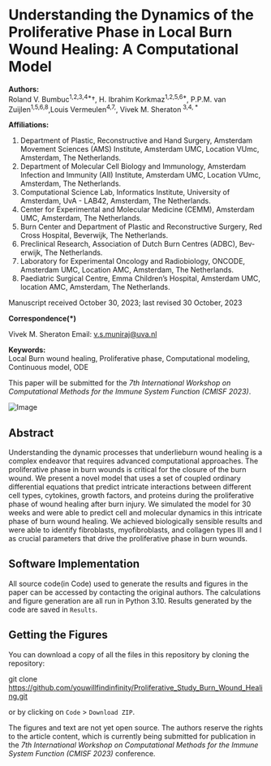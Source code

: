 # Understanding the Dynamics of the Proliferative Phase in Local Burn Wound Healing: A Computational Model

**Authors:**  
Roland V. Bumbuc<sup>1,2,3,4*</sup>†, H. Ibrahim Korkmaz<sup>1,2,5,6*</sup>, P.P.M. van Zuijlen<sup>1,5,6,8</sup>,Louis Vermeulen<sup>4,7,</sup>, Vivek M. Sheraton<sup> 3,4, *</sup>

**Affiliations:**
1. Department of Plastic, Reconstructive and Hand Surgery, Amsterdam Movement Sciences (AMS) Institute, Amsterdam UMC, Location VUmc,
Amsterdam, The Netherlands.
2. Department of Molecular Cell Biology and Immunology, Amsterdam Infection and Immunity (AII) Institute, Amsterdam UMC, Location VUmc,
Amsterdam, The Netherlands.
3. Computational Science Lab, Informatics Institute, University of Amsterdam, UvA - LAB42, Amsterdam, The Netherlands.
4. Center for Experimental and Molecular Medicine (CEMM), Amsterdam UMC, Amsterdam, The Netherlands.
5. Burn Center and Department of Plastic and Reconstructive Surgery, Red Cross Hospital, Beverwijk, The Netherlands.
6. Preclinical Research, Association of Dutch Burn Centres (ADBC), Bev- erwijk, The Netherlands.
7. Laboratory for Experimental Oncology and Radiobiology, ONCODE, Amsterdam UMC, Location AMC, Amsterdam, The Netherlands.
8. Paediatric Surgical Centre, Emma Children’s Hospital, Amsterdam UMC, location AMC, Amsterdam, The Netherlands.
   
Manuscript received October 30, 2023; last revised 30 October, 2023

**Correspondence(*)**

Vivek M. Sheraton
Email: v.s.muniraj@uva.nl

**Keywords:**  
Local Burn wound healing, Proliferative phase, Computational modeling, Continuous model, ODE

This paper will be submitted for the *7th International Workshop on Computational Methods for the Immune System Function (CMISF 2023)*.

![Image](https://github.com/youwillfindinfinity/Proliferative_Study_Burn_Wound_Healing/blob/9790ede2f59f45354aab9e4ffa1fc80fccf243a8/Results/output_figure_C_c2.png)

## Abstract

Understanding the dynamic processes that underlieburn wound healing is a complex endeavor that requires advanced computational approaches. The proliferative phase in burn wounds is critical for the closure of the burn wound. We present a novel model that uses a set of coupled ordinary differential equations that predict intricate interactions between different cell types, cytokines, growth factors, and proteins during the proliferative phase of wound healing after burn injury. We simulated the model for 30 weeks and were able to predict cell and molecular dynamics in this intricate phase of burn wound healing. We achieved biologically sensible results and were able to identify fibroblasts, myofibroblasts, and collagen types III and I as crucial parameters that drive the proliferative phase in burn wounds.

## Software Implementation

All source code(in Code) used to generate the results and figures in the paper can be accessed by contacting the original authors. The calculations and figure generation are all run in Python 3.10. Results generated by the code are saved in `Results`.


## Getting the Figures 

You can download a copy of all the files in this repository by cloning the repository:

git clone https://github.com/youwillfindinfinity/Proliferative_Study_Burn_Wound_Healing.git

or by clicking on `Code` > `Download ZIP`.

The figures and text are not yet open source. The authors reserve the rights to the article content, which is currently being submitted for publication in the *7th International Workshop on Computational Methods for the Immune System Function (CMISF 2023)* conference.
